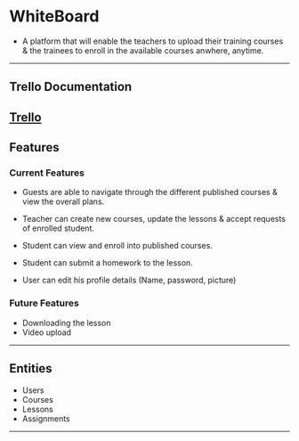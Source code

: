 # WhiteBoard

- A platform that will enable the teachers to upload their training courses & the trainees to enroll in the available courses anwhere, anytime.  
---
## Trello Documentation
[Trello](https://trello.com/invite/b/683d446eeffe24f0efba0ba4/ATTIf21e8322c55d7f2e9f2658e4930668a9A6C91767/e-class)
---
## Features

### Current Features

- Guests are able to navigate through the different published courses & view the overall plans.
- Teacher can create new courses, update the lessons & accept requests of enrolled student.
- Student can view and enroll into published courses.
- Student can submit a homework to the lesson.

- User can edit his profile details (Name, password, picture)

### Future Features
- Downloading the lesson
- Video upload

---

## Entities

- Users
- Courses
- Lessons
- Assignments

---
